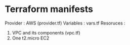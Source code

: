 # Terraform manifests

Provider : AWS (provider.tf)
Variables : vars.tf
Resoruces : 
1) VPC and its components (vpc.tf)
2) One t2.micro EC2